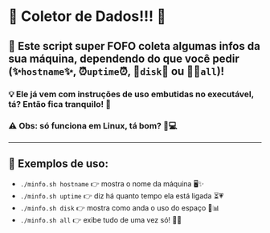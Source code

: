 # 💖 Coletor de Dados!!! 🌈  
## 🌟 Este script super FOFO coleta algumas infos da sua máquina, dependendo do que você pedir (✨`hostname`✨, ⏰`uptime`⏰, 💾`disk`💾 ou 🧚‍♀️`all`)!  
### 💡 Ele já vem com instruções de uso embutidas no executável, tá? Então fica tranquilo! 💌  
### ⚠️ Obs: só funciona em Linux, tá bom? 🐧💻

---

## 🌼 Exemplos de uso:

- `./minfo.sh hostname` 👉 mostra o nome da máquina 🖥️✨  
- `./minfo.sh uptime` 👉 diz há quanto tempo ela está ligada ⏳💗  
- `./minfo.sh disk` 👉 mostra como anda o uso do espaço 💽📊  
- `./minfo.sh all` 👉 exibe tudo de uma vez só! 🌟🌈
